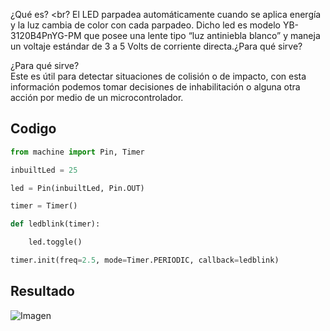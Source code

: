 ¿Qué es? <br?
El LED parpadea automáticamente cuando se aplica energía y la luz cambia de color con cada parpadeo. Dicho led es modelo  YB-3120B4PnYG-PM que posee una lente tipo “luz antiniebla blanco” y maneja un voltaje estándar de 3 a 5 Volts de corriente directa.¿Para qué sirve?

¿Para qué sirve? <br>
Este es útil para detectar situaciones de colisión o de impacto, con esta información podemos tomar decisiones de inhabilitación o alguna otra acción por medio de un microcontrolador.


## Codigo

```python
from machine import Pin, Timer

inbuiltLed = 25

led = Pin(inbuiltLed, Pin.OUT)

timer = Timer()

def ledblink(timer):

    led.toggle()

timer.init(freq=2.5, mode=Timer.PERIODIC, callback=ledblink)
```

## Resultado
![Imagen](Imagenes/Circuito2.jpeg)
